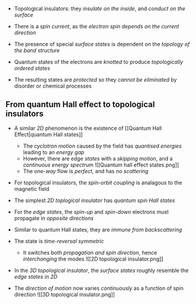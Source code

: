- Topological insulators: they _insulate on the inside_, and _conduct on the surface_

- There is a _spin current_, as the _electron spin depends on the current direction_

- The presence of special _surface states_ is dependent on the _topology of the band structure_
- Quantum states of the electrons are _knotted_ to produce _topologically ordered states_
- The resulting states are _protected_ so they _cannot be eliminated_ by disorder or chemical processes

## From quantum Hall effect to topological insulators
- A similar _2D_ phenomenon is the existence of [[Quantum Hall Effect|quantum Hall states]]
	- The _cyclotron motion_ caused by the field has _quantised energies_ leading to an _energy gap_
	- However, there are _edge states_ with a _skipping motion_, and a _continuous energy spectrum_
	![[Quantum hall effect states.png]]
	- The _one-way_ flow is _perfect_, and has _no scattering_

- For topological insulators, the _spin-orbit coupling_ is analagous to the magnetic field

- The simplest _2D toplogical insulator_ has _quantum spin Hall states_
- For the _edge states_, the _spin-up_ and _spin-down_ electrons must propagate in _opposite directions_
- Similar to quantum Hall states, they are _immune from backscattering_
- The state is _time-reversal symmetric_
	- It switches both _propagation and spin direction_, hence _interchanging_ the modes
![[2D topological insulator.png]]
- In the _3D topological insulator_, the _surface states_ roughly resemble the _edge states in 2D_
- The _direction of motion_ now varies _continuously_ as a function of spin direction
![[3D topological insulator.png]]